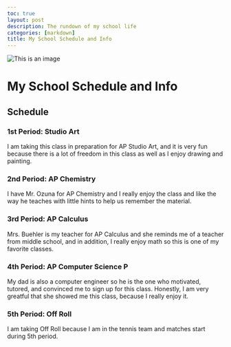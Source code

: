 ```yaml
---
toc: true
layout: post
description: The rundown of my school life
categories: [markdown]
title: My School Schedule and Info
---
```


![This is an image](https://s3-us-west-1.amazonaws.com/blastathletics/school_profile_pictures/31942.jpg)

# My School Schedule and Info

## Schedule

### 1st Period: Studio Art

I am taking this class in preparation for AP Studio Art, and it is very fun because there is a lot of freedom in this class as well as I enjoy drawing and painting.

### 2nd Period: AP Chemistry

I have Mr. Ozuna for AP Chemistry and I really enjoy the class and like the way he teaches with little hints to help us remember the material. 

### 3rd Period: AP Calculus

Mrs. Buehler is my teacher for AP Calculus and she reminds me of a teacher from middle school, and in addition, I really enjoy math so this is one of my favorite classes. 

### 4th Period: AP Computer Science P

My dad is also a computer engineer so he is the one who motivated, tutored, and convinced me to sign up for this class. Honestly, I am very greatful that she showed me this class, because I really enjoy it. 

### 5th Period: Off Roll

I am taking Off Roll because I am in the tennis team and matches start during 5th period. 
